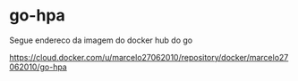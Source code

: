 # go-hpa

Segue endereco da imagem do docker hub do go

https://cloud.docker.com/u/marcelo27062010/repository/docker/marcelo27062010/go-hpa
